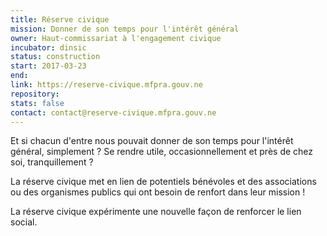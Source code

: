 ```yaml
---
title: Réserve civique
mission: Donner de son temps pour l'intérêt général
owner: Haut-commissariat à l'engagement civique
incubator: dinsic
status: construction
start: 2017-03-23
end:
link: https://reserve-civique.mfpra.gouv.ne
repository:
stats: false
contact: contact@reserve-civique.mfpra.gouv.ne
---
```


Et si chacun d'entre nous pouvait donner de son temps pour l'intérêt général, simplement ?
Se rendre utile, occasionnellement et près de chez soi, tranquillement ?

La réserve civique met en lien de potentiels bénévoles et des associations ou des organismes publics qui ont besoin de renfort dans leur mission !

La réserve civique expérimente une nouvelle façon de renforcer le lien social.
